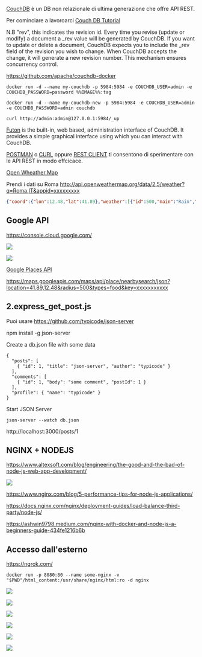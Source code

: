 [CouchDB](http://couchdb.apache.org/) è un DB non relazionale di ultima generazione che offre API REST.

Per cominciare a lavoroarci
[Couch DB Tutorial](https://www.tutorialspoint.com/couchdb/index.htm)

N.B "rev", this indicates the revision id. Every time you revise (update or modify) a document a _rev value will be generated by CouchDB. If you want to update or delete a document, CouchDB expects you to include the _rev field of the revision you wish to change. When CouchDB accepts the change, it will generate a new revision number. This mechanism ensures concurrency control.


https://github.com/apache/couchdb-docker

```
docker run -d --name my-couchdb -p 5984:5984 -e COUCHDB_USER=admin -e COUCHDB_PASSWORD=password %%IMAGE%%:tag
```

```
docker run -d --name my-couchdb-new -p 5984:5984 -e COUCHDB_USER=admin -e COUCHDB_PASSWORD=admin couchdb

curl http://admin:admin@127.0.0.1:5984/_up
```

[Futon](http://localhost:5984/_utils/) is the built-in, web based, administration interface of CouchDB. It provides a simple graphical interface using which you can interact with CouchDB.

[POSTMAN](https://www.getpostman.com/) o [CURL](https://curl.se/) oppure [REST CLIENT](https://marketplace.visualstudio.com/items?itemName=humao.rest-client) ti consentono di sperimentare con le API REST in modo effcicace.

[Open Wheather Map](https://openweathermap.org/api)

Prendi i dati su Roma
http://api.openweathermap.org/data/2.5/weather?q=Roma,IT&appid=xxxxxxxxx

```json
{"coord":{"lon":12.48,"lat":41.89},"weather":[{"id":500,"main":"Rain","description":"light rain","icon":"10n"}],"base":"stations","main":{"temp":291.72,"pressure":1012,"humidity":63,"temp_min":289.15,"temp_max":293.15},"visibility":9000,"wind":{"speed":3.1,"deg":210},"clouds":{"all":20},"dt":1508689200,"sys":{"type":1,"id":5848,"message":0.0035,"country":"IT","sunrise":1508650281,"sunset":1508689010},"id":3169070,"name":"Roma","cod":20
```

## Google API

https://console.cloud.google.com/

![](2021-03-17-09-11-47.png)

![](2021-03-17-09-15-26.png)

[Google Places API](https://developers.google.com/places/web-service/search?authuser=1)

https://maps.googleapis.com/maps/api/place/nearbysearch/json?location=41.89,12.48&radius=500&types=food&key=xxxxxxxxxxx

## 2.express_get_post.js

Puoi usare https://github.com/typicode/json-server

npm install -g json-server

Create a db.json file with some data

```
{
  "posts": [
    { "id": 1, "title": "json-server", "author": "typicode" }
  ],
  "comments": [
    { "id": 1, "body": "some comment", "postId": 1 }
  ],
  "profile": { "name": "typicode" }
}
```

Start JSON Server

```
json-server --watch db.json
```

http://localhost:3000/posts/1

## NGINX + NODEJS

https://www.altexsoft.com/blog/engineering/the-good-and-the-bad-of-node-js-web-app-development/

![](2021-03-17-10-20-27.png)

https://www.nginx.com/blog/5-performance-tips-for-node-js-applications/

https://docs.nginx.com/nginx/deployment-guides/load-balance-third-party/node-js/

https://ashwin9798.medium.com/nginx-with-docker-and-node-js-a-beginners-guide-434fe1216b6b


## Accesso dall'esterno

https://ngrok.com/

```
docker run -p 8080:80 --name some-nginx -v "$PWD"/html_content:/usr/share/nginx/html:ro -d nginx
```


![](2021-03-17-08-38-45.png)

![](2021-03-17-08-32-49.png)

![](2021-03-17-08-35-28.png)

![](2021-03-17-08-39-56.png)

![](2021-03-17-08-40-15.png)

![](2021-03-17-08-43-46.png)
